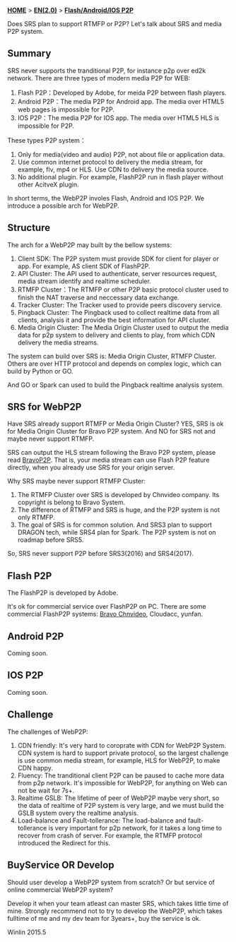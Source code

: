 [**HOME**](Home) > [**EN(2.0)**](v2_EN_Home) > [**Flash/Android/IOS P2P**](v2_EN_WebP2P)

Does SRS plan to support RTMFP or P2P? Let's talk about SRS and media P2P system.

## Summary

SRS never supports the tranditional P2P, for instance p2p over ed2k network. There are three types of modern media P2P for WEB:

1. Flash P2P：Developed by Adobe, for meida P2P between flash players.
1. Android P2P：The media P2P for Android app. The media over HTML5 web pages is impossible for P2P.
1. IOS P2P：The media P2P for IOS app. The media over HTML5 HLS is impossible for P2P.

These types P2P system：

1. Only for media(video and audio) P2P, not about file or application data.
1. Use common internet protocol to delivery the media stream, for example, flv, mp4 or HLS. Use CDN to delivery the media source.
1. No additional plugin. For example, FlashP2P run in flash player without other AcitveX plugin.

In short terms, the WebP2P involes Flash, Android and IOS P2P. We introduce a possible arch for WebP2P.

## Structure

The arch for a WebP2P may built by the bellow systems:

1. Client SDK: The P2P system must provide SDK for client for player or app. For example, AS client SDK of FlashP2P.
1. API Cluster: The API used to authenticate, server resources request, media stream identify and realtime scheduler.
1. RTMFP Cluster：The RTMFP or other P2P basic protocol cluster used to finish the NAT traverse and neccessary data exchange.
1. Tracker Cluster: The Tracker used to provide peers discovery service.
1. Pingback Cluster: The Pingback used to collect realtime data from all clients, analysis it and provide the best information for API cluster.
1. Media Origin Cluster: The Media Origin Cluster used to output the media data for p2p system to delivery and clients to play, from which CDN delivery the media streams.

The system can build over SRS is: Media Origin Cluster, RTMFP Cluster. Others are over HTTP protocol and depends on complex logic, which can build by Python or GO.

And GO or Spark can used to build the Pingback realtime analysis system. 

## SRS for WebP2P

Have SRS already support RTMFP or Media Origin Cluster? YES, SRS is ok for Media Origin Cluster for Bravo P2P system. And NO for SRS not and maybe never support RTMFP.

SRS can output the HLS stream following the Bravo P2P system, please read [BravoP2P][BravoP2P]. That is, your media stream can use Flash P2P feature directly, when you already use SRS for your origin server.

Why SRS maybe never support RTMFP Cluster:

1. The RTMFP Cluster over SRS is developed by Chnvideo company. Its copyright is belong to Bravo System.
1. The difference of RTMFP and SRS is huge, and the P2P system is not only RTMFP.
1. The goal of SRS is for common solution. And SRS3 plan to support DRAGON tech, while SRS4 plan for Spark. The P2P system is not on roadmap before SRS5.

So, SRS never support P2P before SRS3(2016) and SRS4(2017).

## Flash P2P

The FlashP2P is developed by Adobe.

It's ok for commercial service over FlashP2P on PC. There are some commercial FlashP2P systems: [Bravo Chnvideo][BravoP2P], Cloudacc, yunfan.

## Android P2P

Coming soon.

## IOS P2P

Coming soon.

## Challenge

The challenges of WebP2P:

1. CDN friendly: It's very hard to coroprate with CDN for WebP2P System. CDN system is hard to support private protocol, so the largest challenge is use common media stream, for example, HLS for WebP2P, to make CDN happy.
1. Fluency: The tranditional client P2P can be paused to cache more data from p2p network. It's impossible for WebP2P, for anything on Web can not be wait for 7s+.
1. Realtime GSLB: The lifetime of peer of WebP2P maybe very short, so the data of realtime of P2P system is very large, and we must build the GSLB system overy the realtime analysis.
1. Load-balance and Fault-tollerance: The load-balance and fault-tollerance is very important for p2p network, for it takes a long time to recover from crash of server. For example, the RTMFP protocol introduced the Redirect for this.

## BuyService OR Develop

Should user develop a WebP2P system from scratch? Or but service of online commercial WebP2P system?

Develop it when your team atleast can master SRS, which takes little time of mine. Strongly recommend not to try to develop the WebP2P, which takes fulltime of me and my dev team for 3years+, buy the service is ok.

Winlin 2015.5

[BravoP2P]: http://www.chnvideo.com
